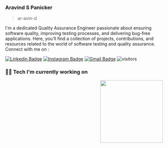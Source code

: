 ### Aravind S Panicker

> ar-avin-d

I'm a dedicated Quality Assurance Engineer passionate about ensuring software quality, improving testing processes, and delivering bug-free applications. Here, you'll find a collection of projects, contributions, and resources related to the world of software testing and quality assurance. Connect with me on :

[![Linkedin Badge](https://img.shields.io/badge/-_Aravind_S_Panicker-blue?style=flat-square&logo=Linkedin&logoColor=white&link=https://www.linkedin.com/in/aravind-s-97a470203/)](https://www.linkedin.com/in/aravind-s-97a470203//)
[![Instagram Badge](https://img.shields.io/badge/-aravindh.__-e4405f?style=flat-square&logo=Instagram&logoColor=white&link=https://www.instagram.com/aravindh.__/)](https://www.instagram.com/aravindh.__/)
[![Gmail Badge](https://img.shields.io/badge/-vishnuaravind14@gmail.com-d14836?style=flat-square&logo=Gmail&logoColor=white&link=mailto:vishnuaravindh14@gmail.com)](mailto:vishnuaravindh14@gmail.com)
![visitors](https://visitor-badge.laobi.icu/badge?page_id=Aravindh-s14)

### 👨‍💻 Tech I'm currently working on

<img align='right' src='https://media.giphy.com/media/Vbtc9VG51NtzT1Qnv1/giphy.gif' width='200"'>

<!---[Visitor Count](https://profile-counter.glitch.me/{Aravindh-s14}/count.svg)--->


